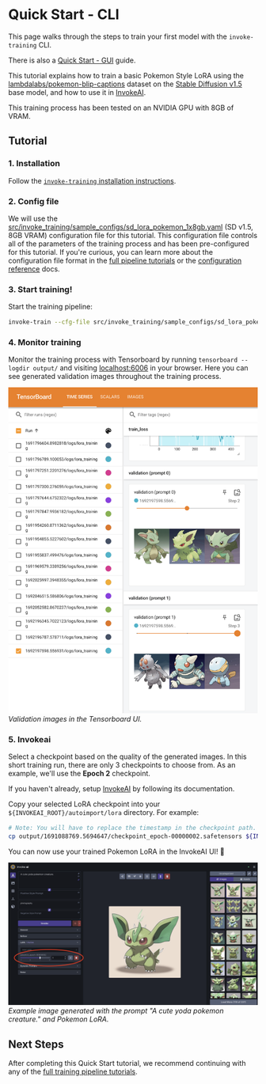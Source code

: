 # Quick Start - CLI

This page walks through the steps to train your first model with the `invoke-training` CLI.

There is also a [Quick Start - GUI](./quick-start-gui.md) guide.

This tutorial explains how to train a basic Pokemon Style LoRA using the [lambdalabs/pokemon-blip-captions](https://huggingface.co/datasets/lambdalabs/pokemon-blip-captions) dataset on the [Stable Diffusion v1.5](https://huggingface.co/runwayml/stable-diffusion-v1-5) base model, and how to use it in [InvokeAI](https://github.com/invoke-ai/InvokeAI).

This training process has been tested on an NVIDIA GPU with 8GB of VRAM.


## Tutorial

### 1. Installation
Follow the [`invoke-training` installation instructions](./installation.md).

### 2. Config file
We will use the [src/invoke_training/sample_configs/sd_lora_pokemon_1x8gb.yaml](https://github.com/invoke-ai/invoke-training/blob/main/src/invoke_training/sample_configs/sd_lora_pokemon_1x8gb.yaml) (SD v1.5, 8GB VRAM) configuration file for this tutorial. This configuration file controls all of the parameters of the training process and has been pre-configured for this tutorial. If you're curious, you can learn more about the configuration file format in the [full pipeline tutorials](../tutorials/index.md) or the [configuration reference](../reference/config/index.md) docs.

### 3. Start training!
Start the training pipeline:
```bash
invoke-train --cfg-file src/invoke_training/sample_configs/sd_lora_pokemon_1x8gb.yaml
```

### 4. Monitor training
Monitor the training process with Tensorboard by running `tensorboard --logdir output/` and visiting [localhost:6006](http://localhost:6006) in your browser. Here you can see generated validation images throughout the training process.

![Screenshot of the Tensorboard UI showing validation images.](../images/tensorboard_val_images_screenshot.png)
*Validation images in the Tensorboard UI.*

### 5. Invokeai
Select a checkpoint based on the quality of the generated images. In this short training run, there are only 3 checkpoints to choose from. As an example, we'll use the **Epoch 2** checkpoint.

If you haven't already, setup [InvokeAI](https://github.com/invoke-ai/InvokeAI) by following its documentation.

Copy your selected LoRA checkpoint into your `${INVOKEAI_ROOT}/autoimport/lora` directory. For example:
```bash
# Note: You will have to replace the timestamp in the checkpoint path.
cp output/1691088769.5694647/checkpoint_epoch-00000002.safetensors ${INVOKEAI_ROOT}/autoimport/lora/pokemon_epoch-00000002.safetensors
```

You can now use your trained Pokemon LoRA in the InvokeAI UI! 🎉

![Screenshot of the InvokeAI UI with an example of a Yoda pokemon generated using a Pokemon LoRA model.](../images/invokeai_yoda_pokemon_lora.png)
*Example image generated with the prompt "A cute yoda pokemon creature." and Pokemon LoRA.*

## Next Steps

After completing this Quick Start tutorial, we recommend continuing with any of the [full training pipeline tutorials](../tutorials/index.md).
